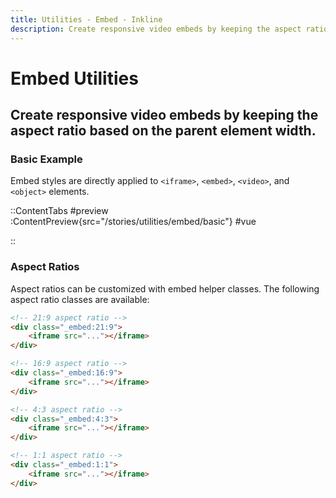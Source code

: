 ```yaml
---
title: Utilities - Embed - Inkline
description: Create responsive video embeds by keeping the aspect ratio based on the parent element width. 
---
```


# Embed Utilities
## Create responsive video embeds by keeping the aspect ratio based on the parent element width. 

### Basic Example
Embed styles are directly applied to `<iframe>`, `<embed>`, `<video>`, and `<object>` elements.

::ContentTabs
#preview
:ContentPreview{src="/stories/utilities/embed/basic"}
#vue
<!-- Autodocs{src="@inkline/inkline/stories/utilities/embed/basic.raw.vue" lang="vue"} -->
::


### Aspect Ratios
Aspect ratios can be customized with embed helper classes. The following aspect ratio classes are available:

~~~html
<!-- 21:9 aspect ratio -->
<div class="_embed:21:9">
    <iframe src="..."></iframe>
</div>
~~~

~~~html
<!-- 16:9 aspect ratio -->
<div class="_embed:16:9">
    <iframe src="..."></iframe>
</div>
~~~

~~~html
<!-- 4:3 aspect ratio -->
<div class="_embed:4:3">
    <iframe src="..."></iframe>
</div>
~~~

~~~html
<!-- 1:1 aspect ratio -->
<div class="_embed:1:1">
    <iframe src="..."></iframe>
</div>
~~~
